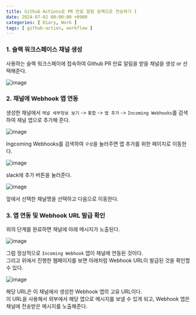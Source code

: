 ```yaml
---
title: Github Actions로 PR 만료 알림 슬랙으로 전송하기 1
date: 2024-07-02 00:00:00 +0900
categories: [ Diary, Work ]
tags: [ github-action, workflow ]
---
```


### 1. 슬랙 워크스페이스 채널 생성

사용하는 슬랙 워크스페이에 접속하여 Github PR 만료 알림을 받을 채널을 생성 or 선택해준다.

![image](https://github.com/imasdev/fms-backend/assets/164282268/8cc42234-85da-48a4-a254-36e5f9b63276)

### 2. 채널에 Webhook 앱 연동

생성한 채널에서 `채널 세부정보 보기` -> `통합` -> `앱 추가` -> `Incoming Webhooks`를 검색하여 채널 앱으로 추가해 준다.

![image](https://github.com/imasdev/fms-backend/assets/164282268/9f032921-b8b1-4fd6-a864-a3e54a390405)

Ingcoming Webhooks를 검색하여 `구성`을 눌러주면 앱 추가를 위한 페이지로 이동한다.

![image](https://github.com/imasdev/fms-backend/assets/164282268/28fb7539-ce49-46f1-82b2-2ef6b0d0745e)

slack에 추가 버튼을 눌러준다.

![image](https://github.com/imasdev/fms-backend/assets/164282268/deb5cb16-3e73-4599-b2f9-64de107f535b)

앞에서 선택한 채널명을 선택하고 다음으로 이동한다.

### 3. 앱 연동 및 Webhook URL 발급 확인

위의 단계를 완료하면 채널에 아래 메시지가 노출된다.

![image](https://github.com/imasdev/fms-backend/assets/164282268/67b2bc83-d287-4a90-9709-061830f6fb07)

그럼 정상적으로 `Incoming Webhook` 앱이 채널에 연동된 것이다.  
그리고 위에서 진행한 웹페이지를 보면 아래처럼 Webhook URL이 발급된 것을 확인할 수 있다.

![image](https://github.com/imasdev/fms-backend/assets/164282268/91637370-ce4b-4728-8dc3-baa0331b63c0)

해당 URL은 이 채널에서 생성한 Webhook 앱의 고유 URL이다.  
이 URL을 사용해서 외부에서 해당 앱으로 메시지를 보낼 수 있게 되고, Webhook 앱은 채널에 전송받은 메시지를 노출해준다.
